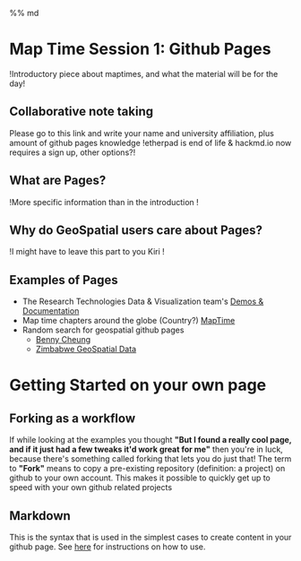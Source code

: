 %% md
# Map Time Session 1: Github Pages

!Introductory piece about maptimes, and what the material will be for the day!

## Collaborative note taking
Please go to this link and write your name and university affiliation, plus amount of github pages knowledge
!etherpad is end of life & hackmd.io now requires a sign up, other options?!

## What are Pages?
!More specific information than in the introduction !
## Why do GeoSpatial users care about Pages?
!I might have to leave this part to you Kiri !
## Examples of Pages

* The Research Technologies Data & Visualization team's [Demos & Documentation](https://ua-researchcomputing-data-visualization.github.io/Demos-and-Docs/)
* Map time chapters around the globe (Country?) [MapTime](http://maptime.io/)
* Random search for geospatial github pages
    * [Benny Cheung](https://bennycheung.github.io/geospatial-granular-computing)
    * [Zimbabwe GeoSpatial Data](http://zimgeospatial.github.io/)

# Getting Started on your own page
## Forking as a workflow
If while looking at the examples you thought **"But I found a really cool page, and if it just had a few tweaks it'd work great for me"**  then you're in luck, because there's something called forking that lets you do just that! The term to **"Fork"** means to copy a pre-existing repository (definition: a project) on github to your own account. This makes it possible to quickly get up to speed with your own github related projects 
## Markdown

This is the syntax that is used in the simplest cases to create content in your github page.
See [here](https://guides.github.com/features/mastering-markdown/) for instructions on how to use.
